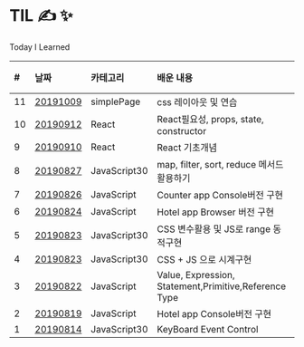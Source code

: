 # TIL &#9997; &#10024;

Today I Learned

| #   | 날짜                                              | 카테고리     | 배운 내용                                             | 비고 |
| :-- | :------------------------------------------------ | :----------- | :---------------------------------------------------- | :--- |
| 11  | [20191009](simplePage/project-readme.md)          | simplePage   | css 레이아웃 및 연습                                  |      |
| 10  | [20190912](React/react02.md)                      | React        | React필요성, props, state, constructor                |      |
| 9   | [20190910](React/react01.md)                      | React        | React 기초개념                                        |      |
| 8   | [20190827](JavaScript30/04/summary04.md)          | JavaScript30 | map, filter, sort, reduce 메서드 활용하기             |      |
| 7   | [20190826](JavaScript/counter-app.md)             | JavaScript   | Counter app Console버전 구현                          |      |
| 6   | [20190824](JavaScript/Hotel-browser/hotel-app.md) | JavaScript   | Hotel app Browser 버전 구현                           |      |
| 5   | [20190823](JavaScript30/03/summary03.md)          | JavaScript30 | CSS 변수활용 및 JS로 range 동적구현                   |
| 4   | [20190823](JavaScript30/02/summary02.md)          | JavaScript30 | CSS + JS 으로 시계구현                                |      |
| 3   | [20190822](JavaScript/Grammer.md)                 | JavaScript   | Value, Expression, Statement,Primitive,Reference Type |      |
| 2   | [20190819](JavaScript/hotel-app.js)               | JavaScript   | Hotel app Console버전 구현                            |      |
| 1   | [20190814](JavaScript30/01/summary01.md)          | JavaScript30 | KeyBoard Event Control                                |      |
